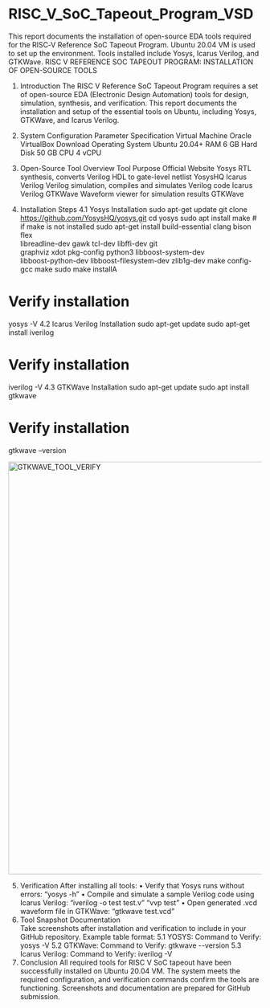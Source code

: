 # RISC_V_SoC_Tapeout_Program_VSD
This report documents the installation of open-source EDA tools required for the RISC‑V Reference SoC Tapeout Program. Ubuntu 20.04 VM is used to set up the environment. Tools installed include Yosys, Icarus Verilog, and GTKWave.
RISC V REFERENCE SOC TAPEOUT PROGRAM: INSTALLATION OF OPEN-SOURCE TOOLS
1. Introduction
The RISC V Reference SoC Tapeout Program requires a set of open-source EDA (Electronic Design Automation) tools for design, simulation, synthesis, and verification. This report documents the installation and setup of the essential tools on Ubuntu, including Yosys, GTKWave, and Icarus Verilog.
2. System Configuration
Parameter	Specification
Virtual Machine	Oracle VirtualBox Download
Operating System	Ubuntu 20.04+
RAM	6 GB
Hard Disk	50 GB
CPU	4 vCPU

3. Open-Source Tool Overview
Tool	Purpose	Official Website
Yosys	RTL synthesis, converts Verilog HDL to gate-level netlist	YosysHQ
Icarus Verilog	Verilog simulation, compiles and simulates Verilog code	Icarus Verilog
GTKWave	Waveform viewer for simulation results	GTKWave
4. Installation Steps
4.1 Yosys Installation
sudo apt-get update
git clone https://github.com/YosysHQ/yosys.git
cd yosys
sudo apt install make           # if make is not installed
sudo apt-get install build-essential clang bison flex \
 libreadline-dev gawk tcl-dev libffi-dev git \
 graphviz xdot pkg-config python3 libboost-system-dev \
 libboost-python-dev libboost-filesystem-dev zlib1g-dev
make config-gcc
make
sudo make installA
# Verify installation
yosys -V
4.2 Icarus Verilog Installation
sudo apt-get update
sudo apt-get install iverilog
# Verify installation
iverilog -V
4.3 GTKWave Installation
sudo apt-get update
sudo apt install gtkwave
# Verify installation
gtkwave –version	






<img width="1592" height="822" alt="GTKWAVE_TOOL_VERIFY" src="https://github.com/user-attachments/assets/048c4590-960b-41c2-8431-0d77938738f7" />

5. Verification
After installing all tools:
•	Verify that Yosys runs without errors:
“yosys -h”
•	Compile and simulate a sample Verilog code using Icarus Verilog:
“iverilog -o test test.v”
              “vvp test”
•	Open generated .vcd waveform file in GTKWave:
             “gtkwave test.vcd”
5. Tool Snapshot Documentation	
Take screenshots after installation and verification to include in your GitHub repository. Example table format:
5.1 YOSYS:
Command to Verify: yosys -V
5.2 GTKWave:
Command to Verify: gtkwave --version
5.3 Icarus Verilog: 
Command to Verify: iverilog -V
6. Conclusion
All required tools for RISC V SoC tapeout have been successfully installed on Ubuntu 20.04 VM. The system meets the required configuration, and verification commands confirm the tools are functioning. Screenshots and documentation are prepared for GitHub submission.


